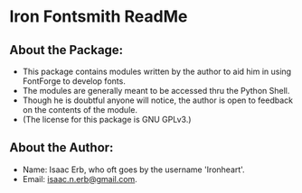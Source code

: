 # Iron Fontsmith ReadMe

## About the Package:
-	This package contains modules written by the author to aid him in using FontForge to develop fonts.
-	The modules are generally meant to be accessed thru the Python Shell.
-	Though he is doubtful anyone will notice, the author is open to feedback on the contents of the module.
-	(The license for this package is GNU GPLv3.)

## About the Author:
-	Name: Isaac Erb, who oft goes by the username 'Ironheart'.
-	Email: isaac.n.erb@gmail.com.
